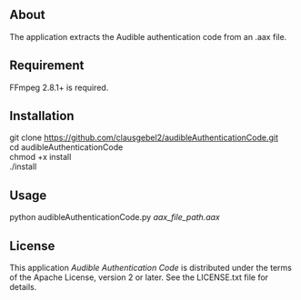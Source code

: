 ## About

The application extracts the Audible authentication code from an .aax file.

## Requirement

FFmpeg 2.8.1+ is required. 

## Installation

git clone https://github.com/clausgebel2/audibleAuthenticationCode.git  
cd audibleAuthenticationCode  
chmod +x install  
./install  

## Usage

python audibleAuthenticationCode.py *aax_file_path.aax*

## License

This application *Audible Authentication Code* is distributed under the terms of the Apache License, version 2 or later. See the LICENSE.txt file for details.
